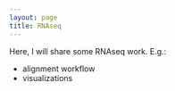 ```yaml
---
layout: page
title: RNAseq
---
```


Here, I will share some RNAseq work. E.g.:
+ alignment workflow
+ visualizations
